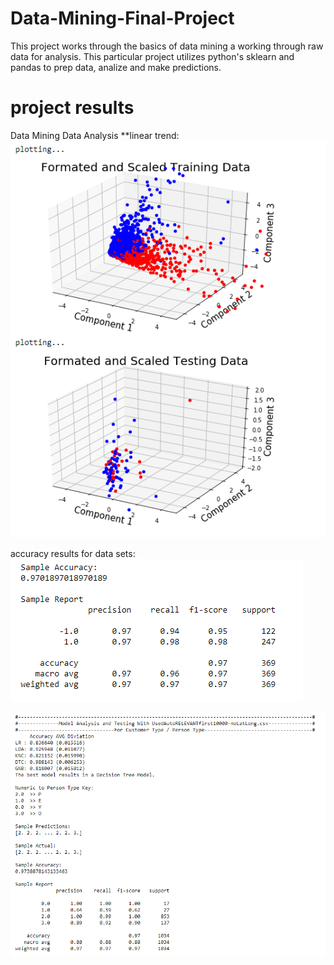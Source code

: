 # Data-Mining-Final-Project

This project works through the basics of data mining a working through raw data for analysis. This particular project utilizes python's sklearn and pandas 
to prep data, analize and make predictions. 

# project results

Data Mining Data Analysis **linear trend:
![Clean Data](https://github.com/lilipach/Data-Mining-Final-Project/blob/master/project_screenshot_data_mining.png)

accuracy results for data sets:
![Data Set 1](https://github.com/lilipach/Data-Mining-Final-Project/blob/master/project_screenshot_data_mining_2.png)

![Data Set 2](https://github.com/lilipach/Data-Mining-Final-Project/blob/master/project_screenshot_data_mining_3.png)

